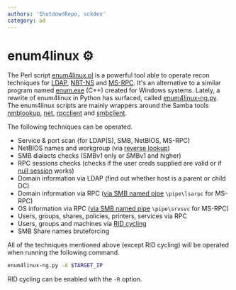 ```yaml
---
authors: 'ShutdownRepo, sckdev'
category: ad
---
```


# enum4linux ⚙️

The Perl script [enum4linux.pl](https://github.com/CiscoCXSecurity/enum4linux) is a powerful tool able to operate recon techniques for [LDAP](ldap.md), [NBT-NS](nbt-ns.md) and [MS-RPC](ms-rpc.md). It's an alternative to a similar program named [enum.exe](https://packetstormsecurity.com/files/download/31882/enum.tar.gz) (C++) created for Windows systems. Lately, a rewrite of enum4linux in Python has surfaced, called [enum4linux-ng.py](https://github.com/cddmp/enum4linux-ng). The enum4linux scripts are mainly wrappers around the Samba tools [nmblookup](https://www.samba.org/samba/docs/current/man-html/nmblookup.1.html), [net](https://www.samba.org/samba/docs/current/man-html/net.8.html), [rpcclient](https://www.samba.org/samba/docs/current/man-html/rpcclient.1.html) and [smbclient](https://www.samba.org/samba/docs/current/man-html/smbclient.1.html).

The following techniques can be operated.

* Service & port scan (for LDAP(S), SMB, NetBIOS, MS-RPC)
* NetBIOS names and workgroup (via [reverse lookup](nbt-ns.md))
* SMB dialects checks (SMBv1 only or SMBv1 and higher)
* RPC sessions checks (checks if the user creds supplied are valid or if [null session](ms-rpc.md#null-sessions) works)
* Domain information via LDAP (find out whether host is a parent or child DC)
* Domain information via RPC ([via SMB named pipe](ms-rpc.md#recon-through-interesting-named-pipes) `\pipe\lsarpc` for MS-RPC)
* OS information via RPC ([via SMB named pipe](ms-rpc.md#recon-through-interesting-named-pipes) `\pipe\srvsvc` for MS-RPC)
* Users, groups, shares, policies, printers, services via RPC
* Users, groups and machines via [RID cycling](ms-rpc.md#rid-cycling)
* SMB Share names bruteforcing

All of the techniques mentioned above (except RID cycling) will be operated when running the following command.

```bash
enum4linux-ng.py -A $TARGET_IP
```

RID cycling can be enabled with the `-R` option.
